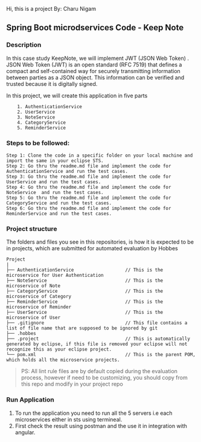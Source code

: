 Hi, this is a project
By: Charu Nigam

## Spring Boot microdservices Code - Keep Note

### Description

In this case study KeepNote, we will implement JWT (JSON Web Token) . JSON Web Token (JWT) is an open standard (RFC 7519) that 
defines a compact and self-contained way for securely transmitting information between parties as a JSON object. This information can be verified and trusted because it is
digitally signed.

In this project, we will create this application in five parts 
    
        1. AuthenticationService
        2. UserService
        3. NoteService
        4. CategoryService
        5. ReminderService

### Steps to be followed:

    Step 1: Clone the code in a specific folder on your local machine and import the same in your eclipse STS.
    Step 2: Go thru the readme.md file and implement the code for AuthenticationService and run the test cases.
    Step 3: Go thru the readme.md file and implement the code for UserService and run the test cases.
    Step 4: Go thru the readme.md file and implement the code for NoteService  and run the test cases.
    Step 5: Go thru the readme.md file and implement the code for CategoryService and run the test cases.
    Step 6: Go thru the readme.md file and implement the code for ReminderService and run the test cases.

### Project structure

The folders and files you see in this repositories, is how it is expected to be in projects, which are submitted for automated evaluation by Hobbes

    Project
	|
	├── AuthenticationService                   // This is the microservice for User Authentication
	├── NoteService                             // This is the microservice of Note   
	├── CategoryService                         // This is the microservice of Category   
	├── ReminderService                         // This is the microservice of Reminder   
	├── UserService                             // This is the microservice of User   
	├── .gitignore			                    // This file contains a list of file name that are supposed to be ignored by git 
	├── .hobbes   			                   
	├── .project			                    // This is automatically generated by eclipse, if this file is removed your eclipse will not recognize this as your eclipse project. 
	└── pom.xml 			                    // This is the parent POM, which holds all the microservice projects.

> PS: All lint rule files are by default copied during the evaluation process, however if need to be customizing, you should copy from this repo and modify in your project repo

### Run Application
 1. To run the application you need to run all the 5 servers i.e each microservices either in sts using termineal.
 2. First check the result using postman and the use it in integration with angular.
